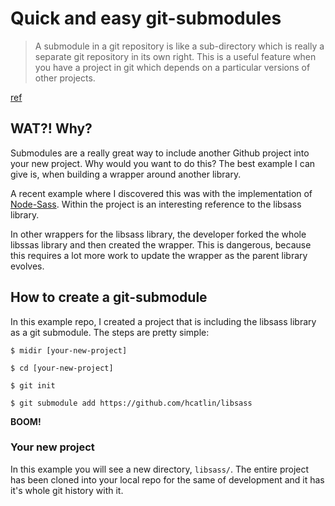 # Quick and easy git-submodules

> A submodule in a git repository is like a sub-directory which is really a separate git repository in its own right.  This is a useful feature when you have a project in git which depends on a particular versions of other projects. 

[ref](http://longair.net/blog/2010/06/02/git-submodules-explained/)

## WAT?! Why?

Submodules are a really great way to include another Github project into your new project. Why would you want to do this? The best example I can give is, when building a wrapper around another library. 

A recent example where I discovered this was with the implementation of [Node-Sass](https://github.com/andrew/node-sass). Within the project is an interesting reference to the libsass library. 

In other wrappers for the libsass library, the developer forked the whole libssas library and then created the wrapper. This is dangerous, because this requires a lot more work to update the wrapper as the parent library evolves.

## How to create a git-submodule

In this example repo, I created a project that is including the libsass library as a git submodule. The steps are pretty simple:

`$ midir [your-new-project]`

`$ cd [your-new-project]`

`$ git init`

`$ git submodule add https://github.com/hcatlin/libsass`

**BOOM!**

### Your new project

In this example you will see a new directory, `libsass/`. The entire project has been cloned into your local repo for the same of development and it has it's whole git history with it. 

